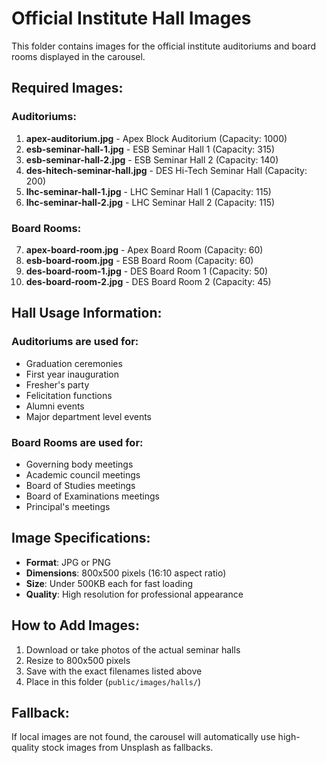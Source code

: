 # Official Institute Hall Images

This folder contains images for the official institute auditoriums and board rooms displayed in the carousel.

## Required Images:

### Auditoriums:
1. **apex-auditorium.jpg** - Apex Block Auditorium (Capacity: 1000)
2. **esb-seminar-hall-1.jpg** - ESB Seminar Hall 1 (Capacity: 315)
3. **esb-seminar-hall-2.jpg** - ESB Seminar Hall 2 (Capacity: 140)
4. **des-hitech-seminar-hall.jpg** - DES Hi-Tech Seminar Hall (Capacity: 200)
5. **lhc-seminar-hall-1.jpg** - LHC Seminar Hall 1 (Capacity: 115)
6. **lhc-seminar-hall-2.jpg** - LHC Seminar Hall 2 (Capacity: 115)

### Board Rooms:
7. **apex-board-room.jpg** - Apex Board Room (Capacity: 60)
8. **esb-board-room.jpg** - ESB Board Room (Capacity: 60)
9. **des-board-room-1.jpg** - DES Board Room 1 (Capacity: 50)
10. **des-board-room-2.jpg** - DES Board Room 2 (Capacity: 45)

## Hall Usage Information:

### Auditoriums are used for:
- Graduation ceremonies
- First year inauguration
- Fresher's party
- Felicitation functions
- Alumni events
- Major department level events

### Board Rooms are used for:
- Governing body meetings
- Academic council meetings
- Board of Studies meetings
- Board of Examinations meetings
- Principal's meetings

## Image Specifications:

- **Format**: JPG or PNG
- **Dimensions**: 800x500 pixels (16:10 aspect ratio)
- **Size**: Under 500KB each for fast loading
- **Quality**: High resolution for professional appearance

## How to Add Images:

1. Download or take photos of the actual seminar halls
2. Resize to 800x500 pixels
3. Save with the exact filenames listed above
4. Place in this folder (`public/images/halls/`)

## Fallback:

If local images are not found, the carousel will automatically use high-quality stock images from Unsplash as fallbacks.

